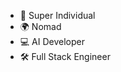  - 🚀 Super Individual
 - 🌍 Nomad
 - 💻 AI Developer
 - 🛠 Full Stack Engineer

<!---
NoBugHero/NoBugHero is a ✨ special ✨ repository because its `README.md` (this file) appears on your GitHub profile.
You can click the Preview link to take a look at your changes.
--->
